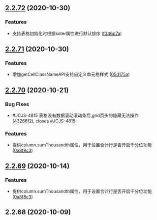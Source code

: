 ## [2.2.72](https://github.com/tinper-bee/bee-table/compare/v2.2.71...v2.2.72) (2020-10-30)


### Features

* 支持表格初始化时根据soter属性进行默认排序 ([f346d7a](https://github.com/tinper-bee/bee-table/commit/f346d7a45cf998dc4d924af99a2b806c601daa9f))



## [2.2.71](https://github.com/tinper-bee/bee-table/compare/v2.2.70...v2.2.71) (2020-10-30)


### Features

* 增加getCellClassNameAPI支持自定义单元格样式 ([05d175a](https://github.com/tinper-bee/bee-table/commit/05d175a94f72f5ac5fb45a805ab1a24ccb4b9864))



## [2.2.70](https://github.com/tinper-bee/bee-table/compare/v2.2.68...v2.2.70) (2020-10-21)


### Bug Fixes

* #JCJS-4815 表格没有数据滚动滚动条后,grid页头的隐藏无法操作 ([43266f2](https://github.com/tinper-bee/bee-table/commit/43266f2f0bbaf382d2e203cfc3927eaf81a28a2a)), closes [#JCJS-4815](https://github.com/tinper-bee/bee-table/issues/JCJS-4815)


### Features

* 提供column.sumThousandth属性，用于设置合计行是否开启千分位功能 ([0a8f8c3](https://github.com/tinper-bee/bee-table/commit/0a8f8c362b2294104957daeb56cfdb986aff1ff1))



## [2.2.69](https://github.com/tinper-bee/bee-table/compare/v2.2.68...v2.2.69) (2020-10-14)


### Features

* 提供column.sumThousandth属性，用于设置合计行是否开启千分位功能 ([0a8f8c3](https://github.com/tinper-bee/bee-table/commit/0a8f8c362b2294104957daeb56cfdb986aff1ff1))




<a name="2.2.68"></a>
## 2.2.68 (2020-10-09)




